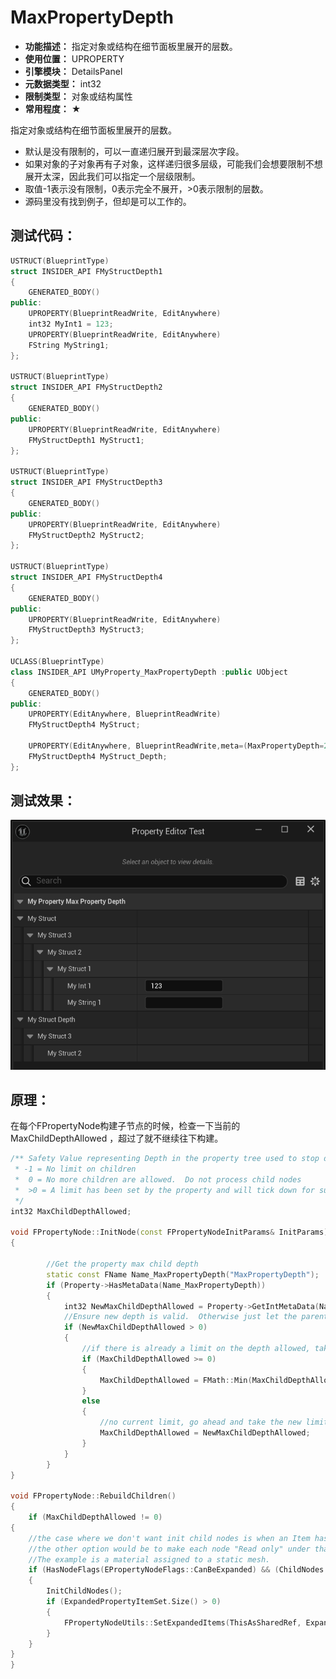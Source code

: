 ﻿# MaxPropertyDepth

- **功能描述：** 指定对象或结构在细节面板里展开的层数。
- **使用位置：** UPROPERTY
- **引擎模块：** DetailsPanel
- **元数据类型：** int32
- **限制类型：** 对象或结构属性
- **常用程度：** ★

指定对象或结构在细节面板里展开的层数。

- 默认是没有限制的，可以一直递归展开到最深层次字段。
- 如果对象的子对象再有子对象，这样递归很多层级，可能我们会想要限制不想展开太深，因此我们可以指定一个层级限制。
- 取值-1表示没有限制，0表示完全不展开，>0表示限制的层数。
- 源码里没有找到例子，但却是可以工作的。

## 测试代码：

```cpp
USTRUCT(BlueprintType)
struct INSIDER_API FMyStructDepth1
{
	GENERATED_BODY()
public:
	UPROPERTY(BlueprintReadWrite, EditAnywhere)
	int32 MyInt1 = 123;
	UPROPERTY(BlueprintReadWrite, EditAnywhere)
	FString MyString1;
};

USTRUCT(BlueprintType)
struct INSIDER_API FMyStructDepth2
{
	GENERATED_BODY()
public:
	UPROPERTY(BlueprintReadWrite, EditAnywhere)
	FMyStructDepth1 MyStruct1;
};

USTRUCT(BlueprintType)
struct INSIDER_API FMyStructDepth3
{
	GENERATED_BODY()
public:
	UPROPERTY(BlueprintReadWrite, EditAnywhere)
	FMyStructDepth2 MyStruct2;
};

USTRUCT(BlueprintType)
struct INSIDER_API FMyStructDepth4
{
	GENERATED_BODY()
public:
	UPROPERTY(BlueprintReadWrite, EditAnywhere)
	FMyStructDepth3 MyStruct3;
};

UCLASS(BlueprintType)
class INSIDER_API UMyProperty_MaxPropertyDepth :public UObject
{
	GENERATED_BODY()
public:
	UPROPERTY(EditAnywhere, BlueprintReadWrite)
	FMyStructDepth4 MyStruct;

	UPROPERTY(EditAnywhere, BlueprintReadWrite,meta=(MaxPropertyDepth=2))
	FMyStructDepth4 MyStruct_Depth;
};

```

## 测试效果：

![Untitled](Meta_DetailsPanel_MaxPropertyDepth_Untitled.png)

## 原理：

在每个FPropertyNode构建子节点的时候，检查一下当前的MaxChildDepthAllowed ，超过了就不继续往下构建。

```cpp
/** Safety Value representing Depth in the property tree used to stop diabolical topology cases
 * -1 = No limit on children
 *  0 = No more children are allowed.  Do not process child nodes
 *  >0 = A limit has been set by the property and will tick down for successive children
 */
int32 MaxChildDepthAllowed;

void FPropertyNode::InitNode(const FPropertyNodeInitParams& InitParams)
{

		//Get the property max child depth
		static const FName Name_MaxPropertyDepth("MaxPropertyDepth");
		if (Property->HasMetaData(Name_MaxPropertyDepth))
		{
			int32 NewMaxChildDepthAllowed = Property->GetIntMetaData(Name_MaxPropertyDepth);
			//Ensure new depth is valid.  Otherwise just let the parent specified value stand
			if (NewMaxChildDepthAllowed > 0)
			{
				//if there is already a limit on the depth allowed, take the minimum of the allowable depths
				if (MaxChildDepthAllowed >= 0)
				{
					MaxChildDepthAllowed = FMath::Min(MaxChildDepthAllowed, NewMaxChildDepthAllowed);
				}
				else
				{
					//no current limit, go ahead and take the new limit
					MaxChildDepthAllowed = NewMaxChildDepthAllowed;
				}
			}
		}
}

void FPropertyNode::RebuildChildren()
{
	if (MaxChildDepthAllowed != 0)
{
	//the case where we don't want init child nodes is when an Item has children that we don't want to display
	//the other option would be to make each node "Read only" under that item.
	//The example is a material assigned to a static mesh.
	if (HasNodeFlags(EPropertyNodeFlags::CanBeExpanded) && (ChildNodes.Num() == 0))
	{
		InitChildNodes();
		if (ExpandedPropertyItemSet.Size() > 0)
		{
			FPropertyNodeUtils::SetExpandedItems(ThisAsSharedRef, ExpandedPropertyItemSet);
		}
	}
}
}
```